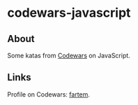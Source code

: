 # codewars-javascript 

## About

Some katas from [Codewars](https://www.codewars.com) on JavaScript.

## Links

Profile on Codewars: [fartem](https://www.codewars.com/users/fartem).

